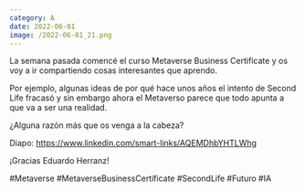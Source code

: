 ```yaml
--- 
category: A 
date: 2022-06-01 
image: /2022-06-01_21.png 
--- 
```


La semana pasada comencé el curso Metaverse Business Certificate y os voy a ir compartiendo cosas interesantes que aprendo. 

Por ejemplo, algunas ideas de por qué hace unos años el intento de Second Life fracasó y sin embargo ahora el Metaverso parece que todo apunta a que va a ser una realidad.

¿Alguna razón más que os venga a la cabeza?

Diapo: https://www.linkedin.com/smart-links/AQEMDhbYHTLWhg

¡Gracias Eduardo Herranz!

#Metaverse #MetaverseBusinessCertificate #SecondLife #Futuro #IA